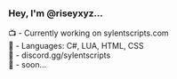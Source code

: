### Hey, I'm @riseyxyz...

📺 - Currently working on sylentscripts.com <br>
🔮 - Languages: C#, LUA, HTML, CSS <br>
🔐 - discord.gg/sylentscripts <br>
🌙 - soon...

<!--
**riseyxyz/riseyxyz** is a ✨ _special_ ✨ repository because its `README.md` (this file) appears on your GitHub profile.

Here are some ideas to get you started:

- 🔭 I’m currently working on ...
- 🌱 I’m currently learning ...
- 👯 I’m looking to collaborate on ...
- 🤔 I’m looking for help with ...
- 💬 Ask me about ...
- 📫 How to reach me: ...
- 😄 Pronouns: ...
- ⚡ Fun fact: ...
-->
